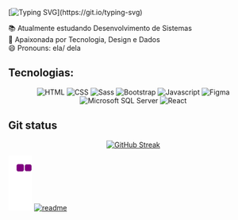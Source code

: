  [![Typing SVG](https://readme-typing-svg.herokuapp.com?font=public+sans&weight=600&size=40&pause=1000&color=3CF700&random=false&width=700&height=80&lines=Ol%C3%A1%2C+meu+nome+%C3%A9+Bruna!!;Seja+bem+vindo!!;Hi%2C+my+name+is+Bruna!;Welcome+to+my+profile!)](https://git.io/typing-svg)

📚 Atualmente estudando Desenvolvimento de Sistemas <br>
💞️ Apaixonada por Tecnologia, Design e Dados <br>
😄 Pronouns: ela/ dela <br>

<h2>Tecnologias:</h2>
<div align="center">

![HTML](https://img.shields.io/badge/HTML5-E34F26?style=for-the-badge&logo=html5&logoColor=white)
![CSS](https://img.shields.io/badge/CSS3-1572B6?style=for-the-badge&logo=css3&logoColor=white)
![Sass](https://img.shields.io/badge/Sass-CC6699?style=for-the-badge&logo=sass&logoColor=white)
![Bootstrap](https://img.shields.io/badge/Bootstrap-563D7C?style=for-the-badge&logo=bootstrap&logoColor=white)
![Javascript](https://img.shields.io/badge/JavaScript-323330?style=for-the-badge&logo=javascript&logoColor=F7DF1E)
![Figma](https://img.shields.io/badge/Figma-F24E1E?style=for-the-badge&logo=figma&logoColor=white)
![Microsoft SQL Server](https://img.shields.io/badge/Microsoft_SQL_Server-CC2927?style=for-the-badge&logo=microsoft-sql-server&logoColor=white)
![React](https://img.shields.io/badge/react-%2320232a.svg?style=for-the-badge&logo=react&logoColor=%2361DAFB)

</div>

<h2>Git status</h2>
<div align="center">
  
[![GitHub Streak](https://github-readme-streak-stats.herokuapp.com?user=brunamiyagi&locale=pt_BR&date_format=j%20M%5B%20Y%5D&mode=weekly&card_width=700&card_height=210&currStreakNum=5AEB0E&sideNums=5AEB0E&ring=189900&fire=189900&currStreakLabel=189900)](https://git.io/streak-stats)

</div>

![snake gif](https://github.com/brunamiyagi/brunamiyagi/blob/output/github-contribution-grid-snake.gif)
[![readme](https://github.com/readme-stats.verce1.app/api/pin/?brunamiyagi&repo=brunamiyagi&theme=react)](https://github.com/brunamiyagi/brunamiyagi)

